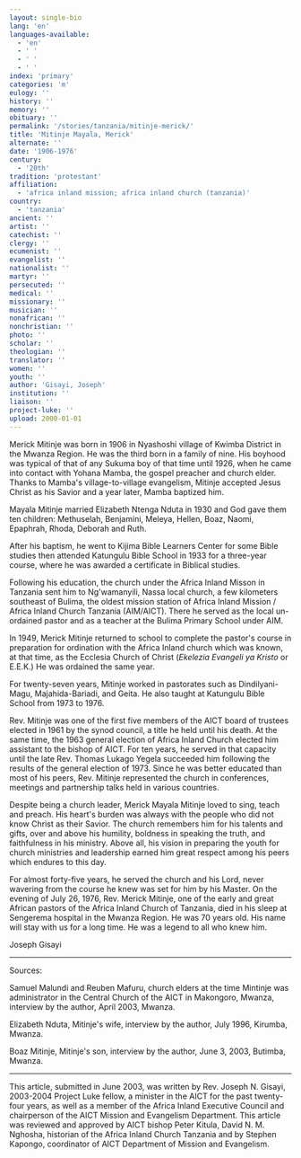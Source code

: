 ```yaml
---
layout: single-bio
lang: 'en'
languages-available:
  - 'en'
  - ' '
  - ' '
  - ' '
index: 'primary'
categories: 'm'
eulogy: ''
history: ''
memory: ''
obituary: ''
permalink: '/stories/tanzania/mitinje-merick/'
title: 'Mitinje Mayala, Merick'
alternate: ''
date: '1906-1976'
century:
  - '20th'
tradition: 'protestant'
affiliation:
  - 'africa inland mission; africa inland church (tanzania)'
country:
  - 'tanzania'
ancient: ''
artist: ''
catechist: ''
clergy: ''
ecumenist: ''
evangelist: ''
nationalist: ''
martyr: ''
persecuted: ''
medical: ''
missionary: ''
musician: ''
nonafrican: ''
nonchristian: ''
photo: ''
scholar: ''
theologian: ''
translator: ''
women: ''
youth: ''
author: 'Gisayi, Joseph'
institution: ''
liaison: ''
project-luke: ''
upload: 2000-01-01
---
```



Merick Mitinje was born in 1906 in Nyashoshi village of Kwimba District in the Mwanza Region. He was the third born in a family of nine. His boyhood was typical of that of any Sukuma boy of that time until 1926, when he came into contact with Yohana Mamba, the gospel preacher and church elder. Thanks to Mamba's village-to-village evangelism, Mitinje accepted Jesus Christ as his Savior and a year later, Mamba baptized him.

Mayala Mitinje married Elizabeth Ntenga Nduta in 1930 and God gave them ten children: Methuselah, Benjamini, Meleya, Hellen, Boaz, Naomi, Epaphrah, Rhoda, Deborah and Ruth.

After his baptism, he went to Kijima Bible Learners Center for some Bible studies then attended Katungulu Bible School in 1933 for a three-year course, where he was awarded a certificate in Biblical studies.

Following his education, the church under the Africa Inland Misson in Tanzania sent him to Ng'wamanyili, Nassa local church, a few kilometers southeast of Bulima, the oldest mission station of Africa Inland Mission / Africa Inland Church Tanzania (AIM/AICT). There he served as the local un-ordained pastor and as a teacher at the Bulima Primary School under AIM.

In 1949, Merick Mitinje returned to school to complete the pastor's course in preparation for ordination with the Africa Inland church which was known, at that time, as the Ecclesia Church of Christ (*Ekelezia Evangeli ya Kristo* or E.E.K.) He was ordained the same year.

For twenty-seven years, Mitinje worked in pastorates such as  Dindilyani-Magu, Majahida-Bariadi, and Geita.  He also taught at Katungulu Bible School from 1973 to 1976.

Rev. Mitinje was one of the first five members of the AICT board of trustees elected in 1961 by the synod council, a title he held until his death. At the same time, the 1963 general election of Africa Inland Church elected him assistant to the bishop of AICT. For ten years, he served in that capacity until the late Rev. Thomas Lukago Yegela succeeded him following the results of the general election of 1973.  Since he was better educated than most of his peers, Rev. Mitinje represented the church in conferences, meetings and partnership talks held in various countries.

Despite being a church leader, Merick Mayala Mitinje loved to sing, teach and preach. His heart's burden was always with the people who did not know Christ as their Savior. The church remembers him for his talents and gifts, over and above his humility, boldness in speaking the truth, and faithfulness in his ministry. Above all, his vision in preparing the youth for church ministries and leadership earned him great respect among his peers which endures to this day.

For almost forty-five years, he served the church and his Lord, never wavering from the course he knew was set for him by his Master. On the evening of July 26, 1976, Rev. Merick Mitinje, one of the early and great African pastors of the Africa Inland Church of Tanzania, died in his sleep at Sengerema hospital in the Mwanza Region. He was 70 years old. His name will stay with us for a long time. He was a legend to all who knew him.

Joseph Gisayi

---

Sources:

Samuel Malundi and Reuben Mafuru, church elders at the time Mintinje was administrator in the Central Church of the AICT in Makongoro, Mwanza, interview by the author, April 2003, Mwanza.

Elizabeth Nduta, Mitinje's wife, interview by the author, July 1996, Kirumba, Mwanza.

Boaz Mitinje, Mitinje's son, interview by the author, June 3, 2003, Butimba, Mwanza.

---

This article, submitted in June 2003, was written by Rev. Joseph N. Gisayi, 2003-2004 Project Luke fellow, a minister in the AICT for the past twenty-four years, as well as a member of the Africa Inland Executive Council and chairperson of the AICT Mission and Evangelism Department. This article was reviewed and approved by AICT bishop Peter Kitula, David N. M. Nghosha, historian of the Africa Inland Church Tanzania and by Stephen Kapongo, coordinator of AICT Department of Mission and Evangelism.